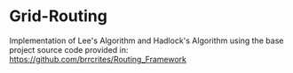 # Grid-Routing

Implementation of Lee's Algorithm and Hadlock's Algorithm using the base project source code provided in: https://github.com/brrcrites/Routing_Framework 
